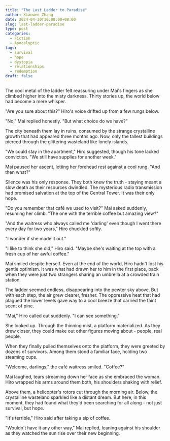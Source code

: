 ```yaml
---
title: "The Last Ladder to Paradise"
author: Xiaowen Zhang
date: 2024-04-30T10:00:00+08:00
slug: last-ladder-paradise
type: post
categories:
  - Fiction
  - Apocalyptic
tags:
  - survival
  - hope
  - dystopia
  - relationships
  - redemption
draft: false
---
```


The cool metal of the ladder felt reassuring under Mai's fingers as she climbed higher into the misty darkness. Thirty stories up, the world below had become a mere whisper.

"Are you sure about this?" Hiro's voice drifted up from a few rungs below.

"No," Mai replied honestly. "But what choice do we have?"

The city beneath them lay in ruins, consumed by the strange crystalline growth that had appeared three months ago. Now, only the tallest buildings pierced through the glittering wasteland like lonely islands.

"We could stay in the apartment," Hiro suggested, though his tone lacked conviction. "We still have supplies for another week."

Mai paused her ascent, letting her forehead rest against a cool rung. "And then what?"

Silence was his only response. They both knew the truth - staying meant a slow death as their resources dwindled. The mysterious radio transmission had promised salvation at the top of the Central Tower. It was their only hope.

"Do you remember that café we used to visit?" Mai asked suddenly, resuming her climb. "The one with the terrible coffee but amazing view?"

"And the waitress who always called me 'darling' even though I went there every day for two years," Hiro chuckled softly.

"I wonder if she made it out."

"I like to think she did," Hiro said. "Maybe she's waiting at the top with a fresh cup of her awful coffee."

Mai smiled despite herself. Even at the end of the world, Hiro hadn't lost his gentle optimism. It was what had drawn her to him in the first place, back when they were just two strangers sharing an umbrella at a crowded train station.

The ladder seemed endless, disappearing into the pewter sky above. But with each step, the air grew clearer, fresher. The oppressive heat that had plagued the lower levels gave way to a cool breeze that carried the faint scent of pine.

"Mai," Hiro called out suddenly. "I can see something."

She looked up. Through the thinning mist, a platform materialized. As they drew closer, they could make out other figures moving about - people, real people.

When they finally pulled themselves onto the platform, they were greeted by dozens of survivors. Among them stood a familiar face, holding two steaming cups.

"Welcome, darlings," the café waitress smiled. "Coffee?"

Mai laughed, tears streaming down her face as she embraced the woman. Hiro wrapped his arms around them both, his shoulders shaking with relief.

Above them, a helicopter's rotors cut through the morning air. Below, the crystalline wasteland sparkled like a distant dream. But here, in this moment, they had found what they'd been searching for all along - not just survival, but hope.

"It's terrible," Hiro said after taking a sip of coffee.

"Wouldn't have it any other way," Mai replied, leaning against his shoulder as they watched the sun rise over their new beginning.